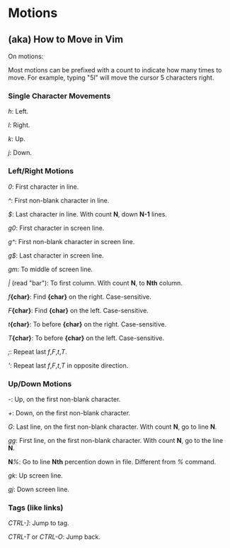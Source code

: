 # Motions
## (aka) How to Move in Vim

On motions:

Most motions can be prefixed with a count to indicate how many times to move.
For example, typing "5l" will move the cursor 5 characters right.

### Single Character Movements

_h_: Left.

_l_: Right.

_k_: Up.

_j_: Down.

### Left/Right Motions

_0_: First character in line.

_^_: First non-blank character in line.

_$_: Last character in line. With count **N**, down **N-1** lines.

_g0_: First character in screen line.

_g^_: First non-blank character in screen line.

_g$_: Last character in screen line.

_gm_: To middle of screen line.

_|_ (read "bar"): To first column. With count **N**, to **Nth** column.

_f_**{char}**: Find **{char}** on the right. Case-sensitive.

_F_**{char}**: Find **{char}** on the left. Case-sensitive.

_t_**{char}**: To before **{char}** on the right. Case-sensitive.

_T_**{char}**: To before **{char}** on the left. Case-sensitive.

_;_: Repeat last _f_,_F_,_t_,_T_.

_'_: Repeat last _f_,_F_,_t_,_T_ in opposite direction.

### Up/Down Motions

_-_: Up, on the first non-blank character.

_+_: Down, on the first non-blank character.

_G_: Last line, on the first non-blank character. With count **N**, go to line **N**.

_gg_: First line, on the first non-blank character. With count **N**, go to the line **N**.

**N**_%_: Go to line **Nth** percention down in file. Different from _%_ command.

_gk_: Up screen line.

_gj_: Down screen line.

### Tags (like links)

_CTRL-]_: Jump to tag.

_CTRL-T_ or _CTRL-O_: Jump back.
